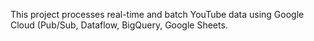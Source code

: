 This project processes real-time and batch YouTube data using Google Cloud (Pub/Sub, Dataflow, BigQuery, Google Sheets.
